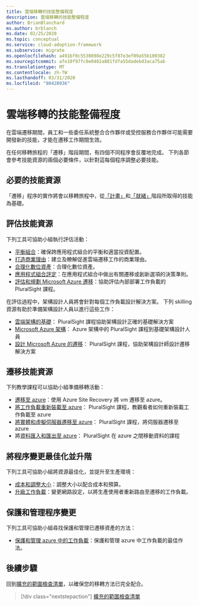 ```yaml
---
title: 雲端移轉的技能整備程度
description: 雲端移轉的技能整備程度
author: BrianBlanchard
ms.author: brblanch
ms.date: 02/25/2020
ms.topic: conceptual
ms.service: cloud-adoption-framework
ms.subservice: migrate
ms.openlocfilehash: a491bf0c5530898e229c5f87e3ef09a55b100382
ms.sourcegitcommit: afe10f97fc0e0402a881fdfa55dadebd3aca75ab
ms.translationtype: MT
ms.contentlocale: zh-TW
ms.lasthandoff: 03/31/2020
ms.locfileid: "80428936"
---
```

# <a name="skills-readiness-for-cloud-migration"></a>雲端移轉的技能整備程度

在雲端遷移期間，員工和一些委任系統整合合作夥伴或受控服務合作夥伴可能需要開發新的技能，才能在遷移工作期間生效。

在任何移轉旅程的「遷移」階段期間，有四個不同程序會反覆地完成。 下列各節會參考技能資源的兩個必要條件，以針對這每個程序調整必要技能。

## <a name="prerequisites-skilling-resources"></a>必要的技能資源

「遷移」程序的實作將會以移轉旅程中，從[「計畫」](../strategy/suggested-skills.md)和[「就緒」](../organize/suggested-skills.md)階段所取得的技能為基礎。

## <a name="assess-skilling-resources"></a>評估技能資源

下列工具可協助小組執行評估活動：

- [平衡組合](../strategy/balance-the-portfolio.md)：確保跨應用程式組合的平衡和適當投資配置。
- [打造商業理由](../strategy/cloud-migration-business-case.md)：建立及瞭解促進雲端遷移工作的商業理由。
- [合理化數位資產](../digital-estate/rationalize.md)：合理化數位資產。
- [應用程式組合評定](https://docs.microsoft.com/learn/modules/app-and-infra-migration-and-modernization)：在應用程式組合中做出有關遷移或創新選項的決策準則。
- [評估和規劃 Microsoft Azure 遷移](https://www.pluralsight.com/courses/microsoft-azure-migration-assessing-planning)：協助評估內部部署工作負載的 PluralSight 課程。

在評估過程中，架構設計人員將會針對每個工作負載設計解決方案。 下列 skilling 資源有助於準備架構設計人員以進行這些工作：

- [雲端架構的基礎](https://app.pluralsight.com/library/courses/cloud-architecture-foundations)： PluralSight 課程協助架構設計正確的基礎解決方案
- [Microsoft Azure 架構](https://app.pluralsight.com/library/courses/cloud-architecture-foundations)： Azure 架構中的 PluralSight 課程到基礎架構設計人員
- [設計 Microsoft Azure 的遷移](https://app.pluralsight.com/library/courses/cloud-architecture-foundations)： PluralSight 課程，協助架構設計師設計遷移解決方案

## <a name="migrate-skilling-resources"></a>遷移技能資源

下列教學課程可以協助小組準備移轉活動：

- [遷移至 azure](https://docs.microsoft.com/azure/site-recovery/migrate-tutorial-on-premises-azure)：使用 Azure Site Recovery 將 vm 遷移至 azure。
- [將工作負載重新裝載至 azure](https://aka.ms/rehostcourse)： PluralSight 課程，教觀看者如何重新裝載工作負載至 azure
- [將實體和虛擬伺服器遷移至 azure](https://app.pluralsight.com/library/courses/microsoft-azure-migrating-physical-virtual-servers/table-of-contents)： PluralSight 課程，將伺服器遷移至 azure
- 將[資料匯入和匯出至 azure](https://app.pluralsight.com/library/courses/microsoft-azure-import-export-data/table-of-contents)： PluralSight 在 azure 之間移動資料的課程

## <a name="optimize-and-promote-process-changes"></a>將程序變更最佳化並升階

下列工具可協助小組將資源最佳化，並提升至生產環境：

- [成本和調整大小](azure-best-practices/migrate-best-practices-costs.md)：調整大小以配合成本和預算。
- [升級工作負載](azure-best-practices/migrate-best-practices-networking.md)：變更網路設定，以將生產使用者重新路由至遷移的工作負載。

## <a name="secure-and-manage-process-changes"></a>保護和管理程序變更

下列工具可協助小組尋找保護和管理已遷移資產的方法：

- [保護和管理 azure 中的工作負載](azure-best-practices/migrate-best-practices-security-management.md)：保護和管理 azure 中工作負載的最佳作法。

## <a name="next-steps"></a>後續步驟

回到[擴充的範圍檢查清單](./index.md)，以確保您的移轉方法已完全配合。

> [!div class="nextstepaction"]
> [擴充的範圍檢查清單](./index.md)
